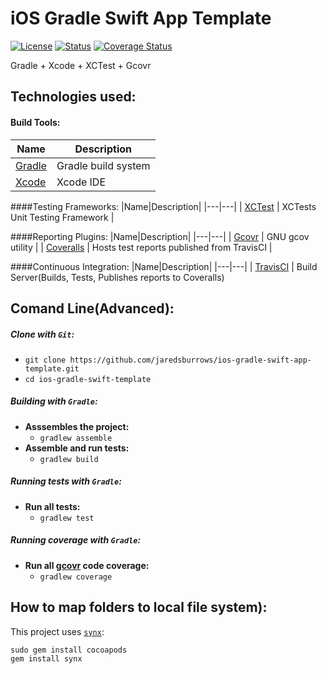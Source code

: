 # iOS Gradle Swift App Template 

[![License](https://img.shields.io/badge/License-Apache%202.0-blue.svg)](http://www.apache.org/licenses/LICENSE-2.0)
[![Status](https://travis-ci.org/jaredsburrows/ios-gradle-swift-app-template.svg?branch=master)](https://travis-ci.org/jaredsburrows/ios-gradle-swift-app-template) [![Coverage Status](https://coveralls.io/repos/github/jaredsburrows/ios-gradle-swift-app-template/badge.svg?branch=master)](https://coveralls.io/github/jaredsburrows/ios-gradle-swift-app-template?branch=master)

Gradle + Xcode + XCTest + Gcovr

## Technologies used:
#### Build Tools:
|Name|Description|
|---|---|
| [Gradle](http://gradle.org/docs/current/release-notes) | Gradle build system |
| [Xcode](https://developer.apple.com/xcode/) | Xcode IDE |

####Testing Frameworks:
|Name|Description|
|---|---|
| [XCTest](https://developer.apple.com/library/ios/documentation/DeveloperTools/Conceptual/testing_with_xcode/chapters/04-writing_tests.html#//apple_ref/doc/uid/TP40014132-CH4-SW1) | XCTests Unit Testing Framework |

####Reporting Plugins:
|Name|Description|
|---|---|
| [Gcovr](http://gcovr.com/) | GNU gcov utility |
| [Coveralls](https://coveralls.io/) | Hosts test reports published from TravisCI |

####Continuous Integration:
|Name|Description|
|---|---|
| [TravisCI](http://docs.travis-ci.com/user/languages/android/) | Build Server(Builds, Tests, Publishes reports to Coveralls)

## Comand Line(Advanced):
##### Clone with `Git`:
 - `git clone https://github.com/jaredsburrows/ios-gradle-swift-app-template.git`
 - `cd ios-gradle-swift-template`

##### Building with `Gradle`:
 - **Asssembles the project:**
   - `gradlew assemble`
 - **Assemble and run tests:**
   - `gradlew build` 

##### Running tests with `Gradle`:
 - **Run all tests:**
   - `gradlew test`
   
##### Running coverage with `Gradle`:
 - **Run all [gcovr](http://gcovr.com/) code coverage:**
   - `gradlew coverage`

## How to map folders to local file system):

This project uses [`synx`](https://github.com/venmo/synx):

    sudo gem install cocoapods
    gem install synx
